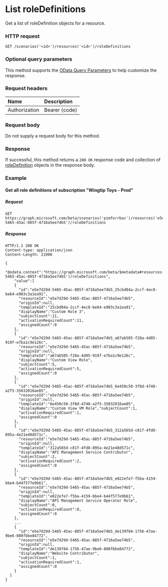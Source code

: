 # List roleDefinitions

Get a list of roleDefinition objects for a resource.

### HTTP request
```http
GET /scenarios('<id>')/resources('<id>')/roleDefinitions
```
### Optional query parameters
This method supports the [OData Query Parameters](http://graph.microsoft.io/docs/overview/query_parameters) to help customize the response.

### Request headers
| Name      |Description|
|:----------|:----------|
| Authorization  | Bearer {code}|

### Request body
Do not supply a request body for this method.
### Response
If successful, this method returns a `200 OK` response code and collection of [roleDefinition](../resources/roledefinition.md) objects in the response body.
### Example
#### Get all role definitions of subscription "Wingtip Toys - Prod"
##### Request
```http
GET https://graph.microsoft.com/beta/scenarios('pimforrbac')/resources('e5e7d29d-5465-45ac-885f-4716a5ee74b5')/roleDefinitions  
```
##### Response
```http
HTTP/1.1 200 OK
Content-type: application/json
Content-Length: 21906

{
    "@odata.context":"https://graph.microsoft.com/beta/$metadata#resources('e5e7d29d-5465-45ac-885f-4716a5ee74b5')/roleDefinitions",
    "value":[
    {
      "id":"e5e7d29d-5465-45ac-885f-4716a5ee74b5_25cbd04a-2ccf-4ec8-be64-e903c3a1ea91",
      "resourceId":"e5e7d29d-5465-45ac-885f-4716a5ee74b5",
      "originId":null,
      "templateId":"25cbd04a-2ccf-4ec8-be64-e903c3a1ea91",
      "displayName":"Custom Role 3",
      "subjectCount":11,
      "activationRequiredCount":11,
      "assignedCount":0
    },
    {
      "id":"e5e7d29d-5465-45ac-885f-4716a5ee74b5_a67ab505-f28a-4d05-919f-e7ba1c9e126c",
      "resourceId":"e5e7d29d-5465-45ac-885f-4716a5ee74b5",
      "originId":null,
      "templateId":"a67ab505-f28a-4d05-919f-e7ba1c9e126c",
      "displayName":"Custom View Role",
      "subjectCount":5,
      "activationRequiredCount":5,
      "assignedCount":0
    },
    {
      "id":"e5e7d29d-5465-45ac-885f-4716a5ee74b5_6e450c50-3f8d-4740-a2f5-35032016ae85",
      "resourceId":"e5e7d29d-5465-45ac-885f-4716a5ee74b5",
      "originId":null,
      "templateId":"6e450c50-3f8d-4740-a2f5-35032016ae85",
      "displayName":"Custom View VM Role","subjectCount":1,
      "activationRequiredCount":1,
      "assignedCount":0
    },
    {
      "id":"e5e7d29d-5465-45ac-885f-4716a5ee74b5_312a565d-c81f-4fd8-895a-4e21e48d571c",
      "resourceId":"e5e7d29d-5465-45ac-885f-4716a5ee74b5",
      "originId":null,
      "templateId":"312a565d-c81f-4fd8-895a-4e21e48d571c",
      "displayName":"API Management Service Contributor",
      "subjectCount":2,
      "activationRequiredCount":2,
      "assignedCount":0
    },
    {
      "id":"e5e7d29d-5465-45ac-885f-4716a5ee74b5_e022efe7-f5ba-4159-bbe4-b44f577e9b61",
      "resourceId":"e5e7d29d-5465-45ac-885f-4716a5ee74b5",
      "originId":null,
      "templateId":"e022efe7-f5ba-4159-bbe4-b44f577e9b61",
      "displayName":"API Management Service Operator Role",
      "subjectCount":0,
      "activationRequiredCount":0,
      "assignedCount":0
    },
    ...
    {
      "id":"e5e7d29d-5465-45ac-885f-4716a5ee74b5_de139f84-1756-47ae-9be6-808fbbe84772",
      "resourceId":"e5e7d29d-5465-45ac-885f-4716a5ee74b5",
      "originId":null,
      "templateId":"de139f84-1756-47ae-9be6-808fbbe84772",
      "displayName":"Website Contributor",
      "subjectCount":1,
      "activationRequiredCount":1,
      "assignedCount":0
    }
  ]
}
```